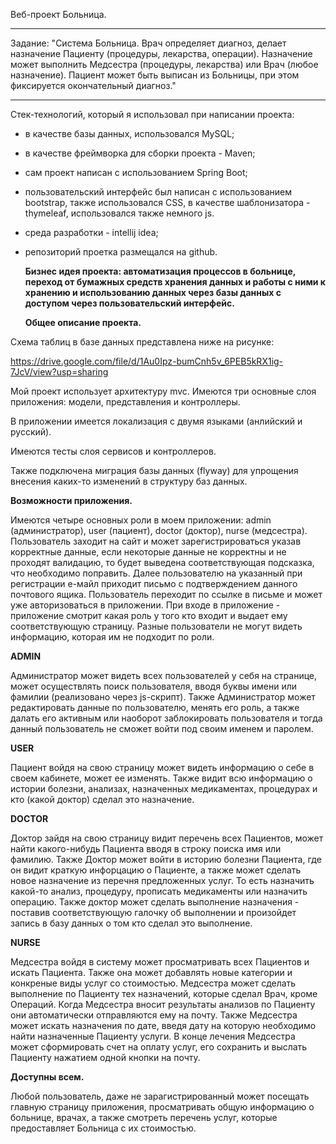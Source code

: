 Веб-проект Больница.

***

Задание: "Система Больница. Врач определяет диагноз, делает назначение Пациенту (процедуры, лекарства, операции).
Назначение может выполнить Медсестра (процедуры, лекарства) или Врач (любое назначение).
Пациент может быть выписан из Больницы, при этом фиксируется окончательный диагноз."

***


Стек-технологий, который я использовал при написании проекта:
- в качестве базы данных, использовался MySQL;
- в качестве фреймворка для сборки проекта - Maven;
- сам проект написан с использованием Spring Boot;
- пользовательский интерфейс был написан с использованием bootstrap, также использовался CSS, в качестве шаблонизатора - thymeleaf, использовался также немного js.
- среда разработки - intellij idea;
- репозиторий проетка размещался на github.  

  **Бизнес идея проекта: автоматизация процессов в больнице, переход от бумажных средств хранения данных и работы с ними к хранению и использованию данных через базы данных с доступом через пользовательский интерфейс.**


  **Общее описание проекта.**  

Схема таблиц в базе данных представлена ниже на рисунке:  


<https://drive.google.com/file/d/1Au0Ipz-bumCnh5v_6PEB5kRX1ig-7JcV/view?usp=sharing>

Мой проект использует архитектуру mvc. Имеются три основные слоя приложения: модели, представления и контроллеры.  

В приложении имеется локализация с двумя языками (анлийский и русский).  

Имеются тесты слоя сервисов и контроллеров.  

Также подключена миграция базы данных (flyway) для упрощения внесения каких-то изменений в структуру баз данных.  



   **Возможности приложения.**  

Имеются четыре основных роли в моем приложении: admin (администратор), user (пациент), doctor (доктор), nurse (медсестра).
Пользователь заходит на сайт и может зарегистрироваться указав корректные данные, если некоторые данные не корректны и 
не проходят валидацию, то будет выведена соответствующая подсказка, что необходимо поправить.
Далее пользователю на указанный при регистрации е-майл приходит письмо с подтверждением данного почтового ящика.
Пользователь переходит по ссылке в письме и может уже авторизоваться в приложении. 
При входе в приложение - приложение смотрит какая роль у того кто входит и выдает ему соответствующую страницу. 
Разные пользователи не могут видеть информацию, которая им не подходит по роли.  

**ADMIN** 

Администратор может видеть всех пользователей у себя на странице, может осуществлять поиск пользователя, вводя буквы имени или фамилии (реализовано через js-скрипт).
Также Администратор может редактировать данные по пользователю, менять его роль, а также далать его активным или наоборот заблокировать пользователя и тогда данный пользователь не сможет войти под своим именем и паролем.  

**USER**

Пациент войдя на свою страницу может видеть информацию о себе в своем кабинете, может ее изменять. 
Также видит всю информацию о истории болезни, анализах, назначенных медикаментах, процедурах и кто (какой доктор) сделал это назначение.  

**DOCTOR** 

Доктор зайдя на свою страницу видит перечень всех Пациентов, может найти какого-нибудь Пациента вводя в строку поиска имя или фамилию.
Также Доктор может войти в историю болезни Пациента, где он видит краткую инфорцацию о Пациенте, а также может сделать новое назначение из перечня предложенных услуг. 
То есть назначить какой-то анализ, процедуру, прописать медикаменты или назначить операцию. 
Также доктор может сделать выполнение назначения - поставив соответствующую галочку об выполнении и произойдет запись в базу данных о том кто сделал это выполнение.  

**NURSE**  


Медсестра войдя в систему может просматривать всех Пациентов и искать Пациента. Также она может добавлять новые категории и конкреные виды услуг со стоимостью.
Медсестра может сделать выполнение по Пациенту тех назначений, которые сделал Врач, кроме Операций. Когда Медсестра вносит результаты анализов по Пациенту они автоматически отправляются ему на почту.
Также Медсестра может искать назначения по дате, введя дату на которую необходимо найти назначенные Пациенту услуги. В конце лечения Медсестра может сформировать счет на оплату услуг, его сохранить и выслать Пациенту нажатием одной кнопки на почту.

**Доступны всем.**  

Любой пользователь, даже не зарагистрированный может посещать главную страницу приложения, просматривать общую информацию о больнице, врачах, а также смотреть перечень услуг, которые предоставляет Больница с их стоимостью.

